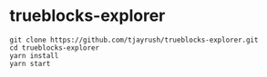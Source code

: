 # trueblocks-explorer

```
git clone https://github.com/tjayrush/trueblocks-explorer.git
cd trueblocks-explorer
yarn install
yarn start
```
